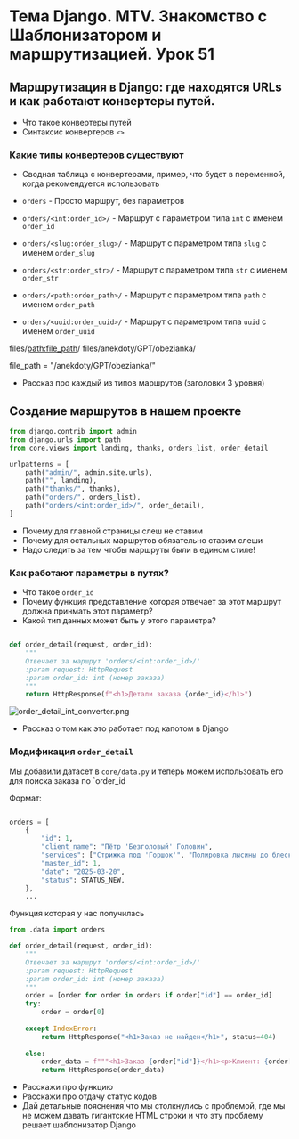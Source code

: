 # Тема Django. MTV. Знакомство с Шаблонизатором и маршрутизацией. Урок 51

## Маршрутизация в Django: где находятся URLs и как работают конвертеры путей.

- Что такое конвертеры путей
- Синтаксис конвертеров `<>`
### Какие типы конвертеров существуют

- Сводная таблица с конвертерами, пример, что будет в переменной, когда рекомендуется использовать

- `orders` - Просто маршрут, без параметров
- `orders/<int:order_id>/` - Маршрут с параметром типа `int` с именем `order_id`
- `orders/<slug:order_slug>/` - Маршрут с параметром типа `slug` с именем `order_slug`
- `orders/<str:order_str>/` - Маршрут с параметром типа `str` с именем `order_str`
- `orders/<path:order_path>/` - Маршрут с параметром типа `path` с именем `order_path`
- `orders/<uuid:order_uuid>/` - Маршрут с параметром типа `uuid` с именем `order_uuid`

files/<path:file_path>/
files/anekdoty/GPT/obezianka/

file_path = "/anekdoty/GPT/obezianka/"

- Рассказ про каждый из типов маршрутов (заголовки 3 уровня)

## Создание маршрутов в нашем проекте

```python
from django.contrib import admin
from django.urls import path
from core.views import landing, thanks, orders_list, order_detail

urlpatterns = [
    path("admin/", admin.site.urls),
    path("", landing),
    path("thanks/", thanks),
    path("orders/", orders_list),
    path("orders/<int:order_id>/", order_detail),
]
```
- Почему для главной страницы слеш не ставим
- Почему для остальных маршрутов обязательно ставим слеши
- Надо следить за тем чтобы маршруты были в едином стиле!

### Как работают параметры в путях?

- Что такое `order_id`
- Почему функция представление которая отвечает за этот маршрут должна принмать этот параметр?
- Какой тип данных может быть у этого параметра?

```python

def order_detail(request, order_id):
    """
    Отвечает за маршрут 'orders/<int:order_id>/'
    :param request: HttpRequest
    :param order_id: int (номер заказа)
    """
    return HttpResponse(f"<h1>Детали заказа {order_id}</h1>")
```

![order_detail_int_converter.png](./images/order_detail_int_converter.png)

- Рассказ о том как это работает под капотом в Django

### Модификация `order_detail`

Мы добавили датасет в `core/data.py` и теперь можем использовать его для поиска заказа по `order_id

Формат:

```python

orders = [
    {
        "id": 1,
        "client_name": "Пётр 'Безголовый' Головин",
        "services": ["Стрижка под 'Горшок'", "Полировка лысины до блеска"],
        "master_id": 1,
        "date": "2025-03-20",
        "status": STATUS_NEW,
    },
    ...
```

Функция которая у нас получилась

```python
from .data import orders

def order_detail(request, order_id):
    """
    Отвечает за маршрут 'orders/<int:order_id>/'
    :param request: HttpRequest
    :param order_id: int (номер заказа)
    """
    order = [order for order in orders if order["id"] == order_id]
    try:
        order = order[0]
    
    except IndexError:
        return HttpResponse("<h1>Заказ не найден</h1>", status=404)
    
    else:
        order_data = f"""<h1>Заказ {order["id"]}</h1><p>Клиент: {order["client_name"]}</p>"""
        return HttpResponse(order_data)
```

- Расскажи про функцию
- Расскажи про отдачу статус кодов
- Дай детальные пояснения что мы столкнулись с проблемой, где мы не можем давать гигантские HTML строки и что эту проблему решает шаблонизатор Django









